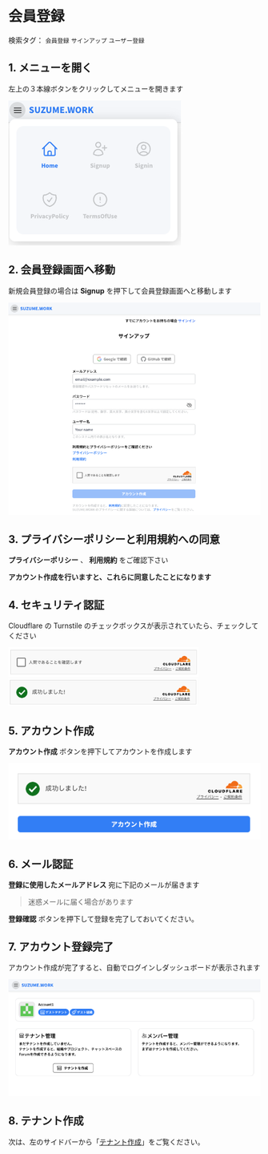 # 会員登録

検索タグ： `会員登録` `サインアップ` `ユーザー登録`

## 1. メニューを開く

左上の３本線ボタンをクリックしてメニューを開きます

![](../img/menu_of_guest.png)

## 2. 会員登録画面へ移動

新規会員登録の場合は **Signup** を押下して会員登録画面へと移動します

![](../img/signup_page.png)

## 3. プライバシーポリシーと利用規約への同意

**プライバシーポリシー** 、 **利用規約** をご確認下さい

**アカウント作成を行いますと、これらに同意したことになります**

## 4. セキュリティ認証

Cloudflare の Turnstile のチェックボックスが表示されていたら、チェックしてください

![](../img/cloudfrale_trunstile_off.png)
![](../img/cloudfrale_trunstile_on.png)

## 5. アカウント作成

**アカウント作成** ボタンを押下してアカウントを作成します

![](../img/signiup_send.png)

## 6. メール認証

**登録に使用したメールアドレス** 宛に下記のメールが届きます

> 迷惑メールに届く場合があります

[](../img/veriy_email.png)

**登録確認** ボタンを押下して登録を完了しておいてください。

## 7. アカウント登録完了

アカウント作成が完了すると、自動でログインしダッシュボードが表示されます

![](../img/dashboard.png)

## 8. テナント作成

次は、左のサイドバーから「[テナント作成](page/01_tenant.md)」をご覧ください。
